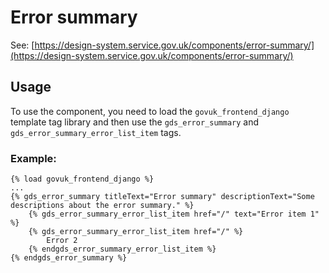 # Error summary

See: [https://design-system.service.gov.uk/components/error-summary/](https://design-system.service.gov.uk/components/error-summary/)

## Usage

To use the component, you need to load the `govuk_frontend_django` template tag library and then use the `gds_error_summary` and `gds_error_summary_error_list_item` tags.


### Example:

```django
{% load govuk_frontend_django %}
...
{% gds_error_summary titleText="Error summary" descriptionText="Some descriptions about the error summary." %}
    {% gds_error_summary_error_list_item href="/" text="Error item 1" %}
    {% gds_error_summary_error_list_item href="/" %}
        Error 2
    {% endgds_error_summary_error_list_item %}
{% endgds_error_summary %}
```
